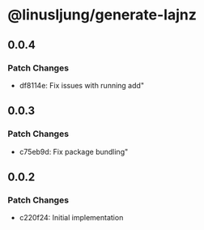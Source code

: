 # @linusljung/generate-lajnz

## 0.0.4

### Patch Changes

- df8114e: Fix issues with running add"

## 0.0.3

### Patch Changes

- c75eb9d: Fix package bundling"

## 0.0.2

### Patch Changes

- c220f24: Initial implementation
